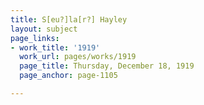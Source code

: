```yaml
---
title: S[eu?]la[r?] Hayley
layout: subject
page_links:
- work_title: '1919'
  work_url: pages/works/1919
  page_title: Thursday, December 18, 1919
  page_anchor: page-1105

---
```

